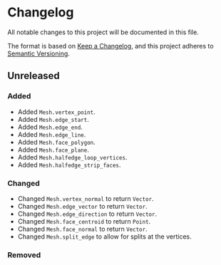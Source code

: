 # Changelog

All notable changes to this project will be documented in this file.

The format is based on [Keep a Changelog](https://keepachangelog.com/en/1.0.0/),
and this project adheres to [Semantic Versioning](https://semver.org/spec/v2.0.0.html).

## Unreleased

### Added

* Added `Mesh.vertex_point`.
* Added `Mesh.edge_start`.
* Added `Mesh.edge_end`.
* Added `Mesh.edge_line`.
* Added `Mesh.face_polygon`.
* Added `Mesh.face_plane`.
* Added `Mesh.halfedge_loop_vertices`.
* Added `Mesh.halfedge_strip_faces`.

### Changed

* Changed `Mesh.vertex_normal` to return `Vector`.
* Changed `Mesh.edge_vector` to return `Vector`.
* Changed `Mesh.edge_direction` to return `Vector`.
* Changed `Mesh.face_centroid` to return `Point`.
* Changed `Mesh.face_normal` to return `Vector`.
* Changed `Mesh.split_edge` to allow for splits at the vertices.

### Removed

